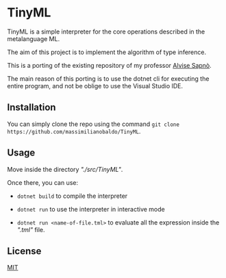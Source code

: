 # TinyML
TinyML is a simple interpreter for the core operations described in the metalanguage ML.

The aim of this project is to implement the algorithm of type inference.

This is a porting of the existing repository of my professor [Alvise Sapnò](https://github.com/alvisespano/FL-unipd-2021-22).

The main reason of this porting is to use the dotnet cli for executing the entire program, and not be oblige to use the Visual Studio IDE.

## Installation
You can simply clone the repo using the command `git clone https://github.com/massimilianobaldo/TinyML`.

## Usage
Move inside the directory *"./src/TinyML"*.

Once there, you can use:

* `dotnet build` to compile the interpreter

* `dotnet run` to use the interpreter in interactive mode

* `dotnet run <name-of-file.tml>` to evaluate all the expression inside the *".tml"* file.

## License
[MIT](https://choosealicense.com/licenses/mit/)